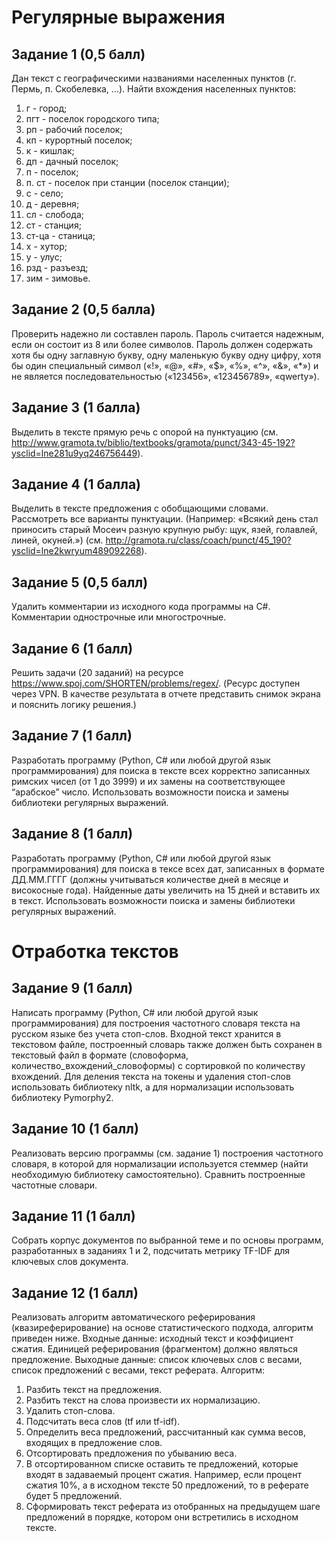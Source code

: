 # Регулярные выражения
## Задание 1 (0,5 балл)
Дан текст с географическими названиями населенных пунктов (г. Пермь, п. Скобелевка, …). Найти вхождения населенных пунктов:
1.	г - город;
2.	пгт - поселок городского типа;
3.	рп - рабочий поселок;
4.	кп - курортный поселок;
5.	к - кишлак;
6.	дп - дачный поселок;
7.	п - поселок;
8.	п. ст - поселок при станции (поселок станции);
9.	с - село;
10.	д - деревня;
11.	сл - слобода;
12.	ст - станция;
13.	ст-ца - станица;
14.	х - хутор;
15.	у - улус;
16.	рзд - разъезд;
17.	зим - зимовье.

## Задание 2 (0,5 балла)
Проверить надежно ли составлен пароль. Пароль считается надежным, если он состоит из 8 или более символов. Пароль должен содержать хотя бы одну заглавную букву, одну маленькую букву одну цифру, хотя бы один специальный символ («!», «@», «#», «$», «%», «^», «&», «*») и не является последовательностью («123456», «123456789», «qwerty»). 

## Задание 3 (1 балла)
Выделить в тексте прямую речь с опорой на пунктуацию (см. http://www.gramota.tv/biblio/textbooks/gramota/punct/343-45-192?ysclid=lne281u9yq246756449).

## Задание 4 (1 балла)
Выделить в тексте предложения с обобщающими словами. Рассмотреть все варианты пунктуации. (Например: «Всякий день стал приносить старый Мосеич разную крупную рыбу: щук, язей, голавлей, линей, окуней.») (см. http://gramota.ru/class/coach/punct/45_190?ysclid=lne2kwryum489092268).

## Задание 5 (0,5 балл)
Удалить комментарии из исходного кода программы на С#. Комментарии однострочные или многострочные.

## Задание 6 (1 балл)
Решить задачи (20 заданий) на ресурсе https://www.spoj.com/SHORTEN/problems/regex/.  (Ресурс доступен через VPN. В качестве результата в отчете представить снимок экрана и пояснить логику решения.)

## Задание 7 (1 балл)
Разработать программу (Python, C# или любой другой язык программирования) для поиска в тексте всех корректно записанных римских чисел (от 1 до 3999) и их замены на соответствующее “арабское” число. Использовать возможности поиска и замены библиотеки регулярных выражений.

## Задание 8 (1 балл)
Разработать программу (Python, C# или любой другой язык программирования) для поиска в тексе всех дат, записанных в формате ДД.ММ.ГГГГ (должны учитываться количестве дней в месяце и високосные года). Найденные даты увеличить на 15 дней и вставить их в текст. Использовать возможности поиска и замены библиотеки регулярных выражений.

# Отработка текстов
## Задание 9 (1 балл)
Написать программу (Python, С# или любой другой язык программирования) для построения частотного словаря текста на русском языке без учета стоп-слов. Входной текст хранится в текстовом файле, построенный словарь также должен быть сохранен в текстовый файл в формате (словоформа, количество_вхождений_словоформы) с сортировкой по количеству вхождений. Для деления текста на токены и удаления стоп-слов использовать библиотеку nltk, а для нормализации использовать библиотеку Pymorphy2. 

## Задание 10 (1 балл)
Реализовать версию программы (см. задание 1) построения частотного словаря, в которой для нормализации используется стеммер (найти необходимую библиотеку самостоятельно). Сравнить построенные частотные словари. 

## Задание 11 (1 балл)
Собрать корпус документов по выбранной теме и по основы программ, разработанных в заданиях 1 и 2, подсчитать метрику TF-IDF для ключевых слов документа. 

## Задание 12 (1 балл)
Реализовать алгоритм автоматического реферирования (квазиреферирование) на основе статистического подхода, алгоритм приведен ниже. Входные данные: исходный текст и коэффициент сжатия. Единицей реферирования (фрагментом) должно являться предложение. Выходные данные: список ключевых слов с весами, список предложений с весами, текст реферата. 
Алгоритм:
1.	Разбить текст на предложения.
2.	Разбить текст на слова произвести их нормализацию. 
3.	Удалить стоп-слова.
4.	Подсчитать веса слов (tf или tf-idf).
5.	Определить веса предложений, рассчитанный как сумма весов, входящих в предложение слов.
6.	Отсортировать предложения по убыванию веса.
7.	В отсортированном списке оставить те предложений, которые входят в задаваемый процент сжатия. Например, если процент сжатия 10%, а в исходном тексте 50 предложений, то в реферате будет 5 предложений.
8.	Сформировать текст реферата из отобранных на предыдущем шаге предложений в порядке, котором они встретились в исходном тексте.
